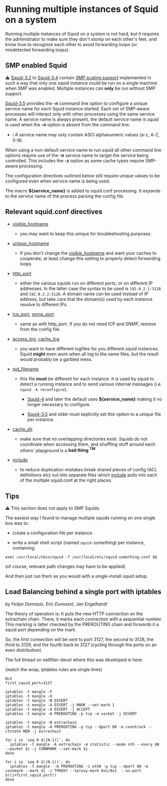 # Running multiple instances of Squid on a system

Running multiple instances of Squid on a system is not hard, but it
requires the administrator to make sure they don't stomp on each other's
feet, and know how to recognize each other to avoid forwarding loops (or
misdetected forwarding loops).

## SMP enabled Squid

⚠️
[Squid-3.2](/Releases/Squid-3.2)
to
[Squid-3.4](/Releases/Squid-3.4)
contain [SMP scaling
support](/Features/SmpScale)
implemented in such a way that only one squid instance could be run on a
single machine when SMP was enabled. Multiple instances can **only** be
run without SMP support.

[Squid-3.5](/Releases/Squid-3.5)
provides the **-n** command line option to configure a unique service
name for each Squid instance started. Each set of SMP-aware processes
will interact only with other processes using the same service name. A
service name is always present, the default service name is *squid* is
used when the **-n** option is absent from the command line.

  - ℹ️
    A service name may only contain ASCI alphanumeric values (a-z, A-Z,
    0-9).

When using a non-default service name to run squid all other command
line options require use of the **-n** service name to target the
service being controlled. This includes the **-z** option as some cache
types require SMP-aware processing.

The configuration directives outlined below still require unique values
to be configured even when service name is being used.

The macro **${service\_name}** is added to squid.conf processing. It
expands to the service name of the process parsing the config file.

## Relevant squid.conf directives

  - [visible\_hostname](http://www.squid-cache.org/Doc/config/visible_hostname)
    
      - you may want to keep this unique for troubleshooting purposes.

  - [unique\_hostname](http://www.squid-cache.org/Doc/config/unique_hostname)
    
      - if you don't change the
        [visible\_hostname](http://www.squid-cache.org/Doc/config/visible_hostname)
        and want your caches to cooperate, at least change this setting
        to properly detect forwarding loops

  - [http\_port](http://www.squid-cache.org/Doc/config/http_port)
    
      - either the various squids run on different ports, or on
        different IP addresses. In the latter case the syntax to be used
        is `192.0.2.1:3128` and `192.0.2.2:3128`. A domain name can be
        used instead of IP address, but take care that the domain(s)
        used by each instance resolve to different IPs.

  - [icp\_port](http://www.squid-cache.org/Doc/config/icp_port),
    [snmp\_port](http://www.squid-cache.org/Doc/config/snmp_port)
    
      - same as with http\_port. If you do not need ICP and SNMP, remove
        from the config file.

  - [access\_log](http://www.squid-cache.org/Doc/config/access_log),
    [cache\_log](http://www.squid-cache.org/Doc/config/cache_log)
    
      - you want to have different logfiles for you different squid
        instances. Squid **might** even work when all log to the same
        files, but the result would probably be a garbled mess.

  - [pid\_filename](http://www.squid-cache.org/Doc/config/pid_filename)
    
      - this file **must** be different for each instance. It is used by
        squid to detect a running instance and to send various internal
        messages (i.e. `squid -k reconfigure`).
        
          - [Squid-4](/Releases/Squid-4)
            and later the default uses **${service\_name}** making it no
            longer necessary to configure.
        
          - [Squid-3.5](/Releases/Squid-3.5)
            and older must explicitly set this option to a unique file
            per instance.

  - [cache\_dir](http://www.squid-cache.org/Doc/config/cache_dir)
    
      - make sure that no overlapping directories exist. Squids do not
        coordinate when accessing them, and shuffling stuff around each
        others' playground is a **bad thing <sup>TM</sup>**

  - [include](http://www.squid-cache.org/Doc/config/include)
    
      - to reduce duplication mistakes break shared pieces of config
        (ACL definitions etc) out into separate files which
        [include](http://www.squid-cache.org/Doc/config/include) pulls
        into each of the multiple squid.conf at the right places.

## Tips

⚠️
This section does not apply to SMP Squids.

The easiest way I found to manage multiple squids running on one single
box was to:

  - create a configuration file per instance

  - write a small shell script (named `squid-`*something*) per instance,
    containing:

<!-- end list -->

    exec /usr/local/sbin/squid -f /usr/local/etc/squid-something.conf $@

(of course, relevant path changes may have to be applied).

And then just run them as you would with a single-install squid setup.

## Load Balancing behind a single port with iptables

*by Felipe Damasio, Eric Dumazet, Jan Engelhardt*

The theory of operation is: It puts the new HTTP connection on the
extrachain chain. There, it marks each connection with a sequential
number. This marking is latter checked by the PREROUTING chain and
forwards it a squid port depending on the mark.

So, the first connection will be sent to port 3127, the second to 3128,
the third to 3129, and the fourth back to 3127 (cycling through the
ports on an even distribution).

The full thread on netfilter-devel where this was developed is here:
[](http://marc.info/?l=netfilter-devel&m=127483388828088&w=2)

(watch the wrap, iptables rules are single lines)

    N=3
    first_squid_port=3127
    
    iptables -t mangle -F
    iptables -t mangle -X
    iptables -t mangle -N DIVERT
    iptables -t mangle -A DIVERT -j MARK --set-mark 1
    iptables -t mangle -A DIVERT -j ACCEPT
    iptables -t mangle -A PREROUTING -p tcp -m socket -j DIVERT
    
    iptables -t mangle -N extrachain
    iptables -t mangle -A PREROUTING -p tcp --dport 80 -m conntrack --ctstate NEW -j extrachain
    
    for i in `seq 0 $((N-1))`; do
      iptables -t mangle -A extrachain -m statistic --mode nth --every $N --packet $i -j CONNMARK --set-mark $i
    done
    
    for i in `seq 0 $((N-1))`; do
      iptables -t mangle  -A PREROUTING -i eth0 -p tcp --dport 80 -m connmark --mark $i -j TPROXY --tproxy-mark 0x1/0x1  --on-port $((i+first_squid_port))
    done
